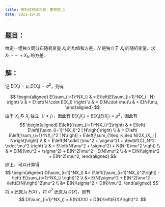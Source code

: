 ```yaml
---
title: 随机过程练习题：重期望_1
date: 2021-10-10
---
```




## 题目：

给定一组独立同分布随机变量 $X_i$ 的均值和方差，$N$ 是独立于 $X_i$ 的随机变量，求 $X_1+\cdots+X_N$ 的方差.



## 解：

记 $E(X_i) = \mu, D(X_i) = \sigma^2$，则有

$$
\begin{aligned}
E(\sum_{i=1}^NX_i)
 & = E\left(E(\sum_{i=1}^NX_i | N) \right) \\
 & = E\left(N \cdot E(X_i) \right) \\
 & = E(N\cdot \mu)\\
 & = E(N)\mu,
\end{aligned}
$$
由于 $X_i$ 与 $X_j$ 独立（$i \neq j$），因此有  $E(X_iX_j) = E(X_i)E(X_j) = \mu^2$，因此有
$$
\begin{aligned}
E\left((\sum_{i=1}^NX_i)^2\right)
 & = E\left( E\left[(\sum_{i=1}^NX_i)^2 | N\right]\right) \\
 & = E\left( E\left[\sum_{i=1}^NX_i^2 | N\right] + E\left[\sum_{1\leq i<j\leq N}2X_iX_j | N\right]\right) \\
 & = E\left(N \cdot (\mu^2 + \sigma^2) + \textbf{C}_N^2 \cdot \mu^2 \right) \\
 & = E\left(N(\mu^2 + \sigma^2) + N(N-1)\mu^2 \right) \\
 & = E(N)(\mu^2 + \sigma^2) + E(N^2)\mu^2 - E(N)\mu^2 \\
 & = E(N)\sigma^2 + E(N^2)\mu^2,
\end{aligned}
$$
综上，可以计算得
$$
\begin{aligned}
D(\sum_{i=1}^NX_i)
&= E\left((\sum_{i=1}^NX_i)^2\right) - \left( E(\sum_{i=1}^NX_i) \right)^2 \\
&= E(N)\sigma^2 + E(N^2)\mu^2 - \left(E(N)\right)^2\mu^2 \\
&= E(N)\sigma^2 + D(N)\mu^2.
\end{aligned}
$$
将 $\mu$ 还原为 $E(X)$ ，将 $\sigma^2$ 还原为 $D(X)$，则有
$$
D(\sum_{i=1}^NX_i) = E(N)D(X) + D(N)\left(E(X)\right)^2.
$$
